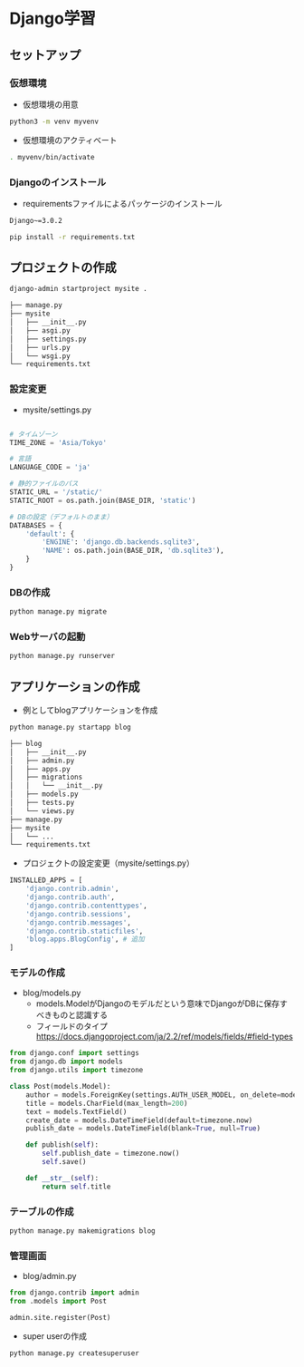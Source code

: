 # Django学習

## セットアップ

### 仮想環境

- 仮想環境の用意

```bash
python3 -m venv myvenv
```

- 仮想環境のアクティベート

```bash
. myvenv/bin/activate
```

### Djangoのインストール

- requirementsファイルによるパッケージのインストール

```txt:requirements.txt
Django~=3.0.2
```

```bash
pip install -r requirements.txt
```

## プロジェクトの作成

```bash
django-admin startproject mysite .
```

```txt
├── manage.py
├── mysite
│   ├── __init__.py
│   ├── asgi.py
│   ├── settings.py
│   ├── urls.py
│   └── wsgi.py
└── requirements.txt
```

### 設定変更

- mysite/settings.py

```python:mysite/settings.py

# タイムゾーン
TIME_ZONE = 'Asia/Tokyo'

# 言語
LANGUAGE_CODE = 'ja'

# 静的ファイルのパス
STATIC_URL = '/static/'
STATIC_ROOT = os.path.join(BASE_DIR, 'static')

# DBの設定（デフォルトのまま）
DATABASES = {
    'default': {
        'ENGINE': 'django.db.backends.sqlite3',
        'NAME': os.path.join(BASE_DIR, 'db.sqlite3'),
    }
}

```

### DBの作成

```bash
python manage.py migrate
```

### Webサーバの起動

```bash
python manage.py runserver
```

## アプリケーションの作成

- 例としてblogアプリケーションを作成

```bash
python manage.py startapp blog
```

```txt
├── blog
│   ├── __init__.py
│   ├── admin.py
│   ├── apps.py
│   ├── migrations
│   │   └── __init__.py
│   ├── models.py
│   ├── tests.py
│   └── views.py
├── manage.py
├── mysite
│   └── ...
└── requirements.txt
```

- プロジェクトの設定変更（mysite/settings.py）

```python:mysite/settings.py
INSTALLED_APPS = [
    'django.contrib.admin',
    'django.contrib.auth',
    'django.contrib.contenttypes',
    'django.contrib.sessions',
    'django.contrib.messages',
    'django.contrib.staticfiles',
    'blog.apps.BlogConfig', # 追加
]
```

### モデルの作成

- blog/models.py
  - models.ModelがDjangoのモデルだという意味でDjangoがDBに保存すべきものと認識する
  - フィールドのタイプ <https://docs.djangoproject.com/ja/2.2/ref/models/fields/#field-types>

```python:blog/models.py
from django.conf import settings
from django.db import models
from django.utils import timezone

class Post(models.Model):
    author = models.ForeignKey(settings.AUTH_USER_MODEL, on_delete=models.CASCADE)
    title = models.CharField(max_length=200)
    text = models.TextField()
    create_date = models.DateTimeField(default=timezone.now)
    publish_date = models.DateTimeField(blank=True, null=True)

    def publish(self):
        self.publish_date = timezone.now()
        self.save()

    def __str__(self):
        return self.title
```

### テーブルの作成

```bash
python manage.py makemigrations blog
```

### 管理画面

- blog/admin.py

```python:blog/admin.py
from django.contrib import admin
from .models import Post

admin.site.register(Post)
```

- super userの作成

```bash
python manage.py createsuperuser
```
